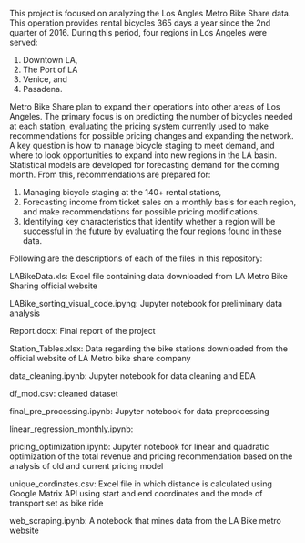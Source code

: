 This project is focused on analyzing the Los Angles Metro Bike Share
data. This operation provides rental bicycles 365 days a year since the 2nd quarter
of 2016. During this period, four regions in Los Angeles were served:
1. Downtown LA,
2. The Port of LA
3. Venice, and
4. Pasadena.


Metro Bike Share plan to expand their operations into other areas of Los Angeles.
The primary focus is on predicting the number of bicycles needed at each station, evaluating the pricing
system currently used to make recommendations for possible pricing changes and
expanding the network. A key question is how to manage bicycle staging to meet
demand, and where to look opportunities to expand into new regions in the LA
basin.
Statistical models are developed for forecasting demand for the coming month. From this, recommendations are prepared for:
1. Managing bicycle staging at the 140+ rental stations,
2. Forecasting income from ticket sales on a monthly basis for each region,
and make recommendations for possible pricing modifications.
3. Identifying key characteristics that identify whether a region will be successful
in the future by evaluating the four regions found in these data.


Following are the descriptions of each of the files in this repository:

LABikeData.xls: Excel file containing data downloaded from LA Metro Bike Sharing official website

LABike_sorting_visual_code.ipyng: Jupyter notebook for preliminary data analysis

Report.docx: Final report of the project

Station_Tables.xlsx: Data regarding the bike stations downloaded from the official website of LA Metro bike share company

data_cleaning.ipynb: Jupyter notebook for data cleaning and EDA

df_mod.csv: cleaned dataset

final_pre_processing.ipynb: Jupyter notebook for data preprocessing

linear_regression_monthly.ipynb: 

pricing_optimization.ipynb: Jupyter notebook for linear and quadratic optimization of the total revenue and pricing recommendation based on the analysis of old and current pricing model

unique_cordinates.csv: Excel file in which distance is calculated using Google Matrix API using start and end coordinates and the mode of transport set as bike ride

web_scraping.ipynb: A notebook that mines data from the LA Bike metro website

